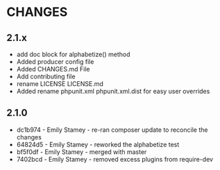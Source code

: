 # CHANGES

## 2.1.x

* add doc block for alphabetize() method 
* Added producer config file
* Added CHANGES.md File
* Add contributing file
* rename LICENSE LICENSE.md
* Added rename phpunit.xml phpunit.xml.dist for easy user overrides

## 2.1.0

* dc1b974 - Emily Stamey - re-ran composer update to reconcile the changes
* 64824d5 - Emily Stamey - reworked the alphabetize test
* bf5f0df - Emily Stamey - merged with master
* 7402bcd - Emily Stamey - removed excess plugins from require-dev
